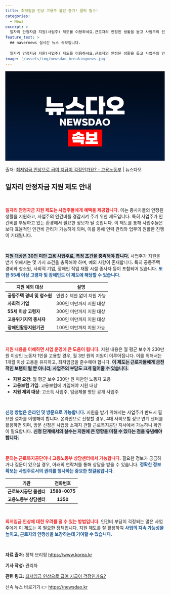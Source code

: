 ```yaml
---
title: 최저임금 인상 고용주 불안 증가! 클릭 필수!
categories:
  - News
excerpt: >
  일자리 안정자금 지원(사업주) 제도를 이용하세요.근로자의 안정된 생활을 돕고 사업주의 인건비 부담을 덜어드립…
feature_text: >
  ## navernews 실시간 뉴스 속보입니다.

  일자리 안정자금 지원(사업주) 제도를 이용하세요.근로자의 안정된 생활을 돕고 사업주의 인건비 부담을 덜어드립…
image: '/assets/img/newsdao_breakingnews.jpg'
---
```


![뉴스다오 속보](/assets/img/newsdao_breakingnews.jpg)

<p>출처: <a href="https://newsdao.kr/2447" rel="dofollow">최저임금 인상으로 급여 지급이 걱정인가요? - 고용노동부</a> | 뉴스다오</p>

<h2 data-ke-size="size26">일자리 안정자금 지원 제도 안내</h2>

<p data-ke-size="size16">&nbsp;</p>

<b><span style="color: #ee2323;">일자리 안정자금 지원 제도는 사업주들에게 혜택을 제공합니다.</span></b> 이는 종사자들의 안정된 생활을 지원하고, 사업주의 인건비를 경감시켜 주기 위한 제도입니다. 특히 사업주가 인건비를 부담하고 있는 환경에서 필요한 정보가 될 것입니다. 이 제도를 통해 사업주들은 보다 효율적인 인건비 관리가 가능하게 되며, 이를 통해 인력 관리와 업무의 원활한 진행이 기대됩니다. 

<p data-ke-size="size16">&nbsp;</p>

<b><span style="background-color: #21538527;">지원 대상은 30인 미만 고용 사업주로, 특정 조건을 충족해야 합니다.</span></b> 사업주가 지원을 받기 위해서는 몇 가지 조건을 충족해야 하며, 예외 사항이 존재합니다. 특히 공동주택 경비와 청소원, 사회적 기업, 장애인 직업 재활 시설 종사자 등이 포함되어 있습니다. <b><span style="color: #1a5490;">또한 55세 이상 고령자 및 장애인도 이 제도에 해당할 수 있습니다.</span></b>

<table>
  <thead>
    <tr>
      <th>지원 예외 대상</th>
      <th>설명</th>
    </tr>
  </thead>
  <tbody>
    <tr>
      <td><b>공동주택 경비 및 청소원</b></td>
      <td>인원수 제한 없이 지원 가능</td>
    </tr>
    <tr>
      <td><b>사회적 기업</b></td>
      <td>300인 미만까지 지원 대상</td>
    </tr>
    <tr>
      <td><b>55세 이상 고령자</b></td>
      <td>300인 미만까지 지원 대상</td>
    </tr>
    <tr>
      <td><b>고용위기지역 종사자</b></td>
      <td>300인 미만까지 지원 대상</td>
    </tr>
    <tr>
      <td><b>장애인활동지원기관</b></td>
      <td>100인 미만까지 지원 가능</td>
    </tr>
  </tbody>
</table>

<p data-ke-size="size16">&nbsp;</p>

<b><span style="color: #ee2323;">지원 내용을 이해하면 사업 운영에 큰 도움이 됩니다.</span></b> 지원 내용은 월 평균 보수가 230만 원 이상인 노동자 1인을 고용할 경우, 월 3만 원의 지원이 이루어집니다. 이를 위해서는 1개월 이상 고용을 유지하고, 최저임금을 준수해야 합니다. <b><span style="background-color: #21538527;">이 제도는 근로자들에게 금전적인 보탬이 될 뿐 아니라, 사업주의 부담도 크게 덜어줄 수 있습니다.</span></b>

<ul>
  <li><b>지원 요건</b>: 월 평균 보수 230만 원 미만인 노동자 고용</li>
  <li><b>고용보험 가입</b>: 고용보험에 가입해야 지원 대상</li>
  <li><b>지원 제외 대상</b>: 고소득 사업주, 임금체불 명단 공개 사업주</li>
</ul>

<p data-ke-size="size16">&nbsp;</p>

<b><span style="color: #1a5490;">신청 방법은 온라인 및 방문으로 가능합니다.</span></b> 지원을 받기 위해서는 사업주가 반드시 필요한 절차를 이행해야 합니다. 온라인으로 신청할 경우, 4대 사회보험 정보 연계 센터를 활용하면 되며, 방문 신청은 사업장 소재지 관할 근로복지공단 지사에서 가능하니 확인이 필요합니다. <b><span style="background-color: #21538527;">신청 단계에서의 실수는 지원에 큰 영향을 미칠 수 있다는 점을 유념해야 합니다.</span></b>

<p data-ke-size="size16">&nbsp;</p>

<b><span style="color: #ee2323;">문의는 근로복지공단이나 고용노동부 상담센터에서 가능합니다.</span></b> 필요한 정보가 궁금하거나 질문이 있으실 경우, 아래의 연락처를 통해 상담을 받을 수 있습니다. <b><span style="color: #1a5490;">정확한 정보 확보는 사업주로서의 권리를 행사하는 중요한 첫걸음입니다.</span></b> 

<table>
  <thead>
    <tr>
      <th>기관</th>
      <th>전화번호</th>
    </tr>
  </thead>
  <tbody>
    <tr>
      <td><b>근로복지공단 콜센터</b></td>
      <td style="text-align: center; height: 17px;"><b>1588-0075</b></td>
    </tr>
    <tr>
      <td><b>고용노동부 상담센터</b></td>
      <td style="text-align: center; height: 17px;"><b>1350</b></td>
    </tr>
  </tbody>
</table>

<p data-ke-size="size16">&nbsp;</p>

<b><span style="color: #ee2323;">최저임금 인상에 대한 우려를 덜 수 있는 방법입니다.</span></b> 인건비 부담이 걱정되는 많은 사업주에게 이 제도는 꼭 필요한 정책입니다. 지원 제도를 잘 활용하여 <b><span style="color: #1a5490;">사업의 지속 가능성을 높이고, 근로자의 안정성을 보장하는데 기여할 수 있습니다.</span></b> 

<p data-ke-size="size16">&nbsp;</p>

<b>자료 출처:</b> 정책 브리핑 https://www.korea.kr

<b>기사 작성:</b> 관리자

<b>관련 링크:</b> <a href="https://newsdao.kr/2447">최저임금 인상으로 급여 지급이 걱정인가요?</a> 

신속 뉴스 바로가기 👉 <a href="https://newsdao.kr" rel="dofollow">https://newsdao.kr</a>


